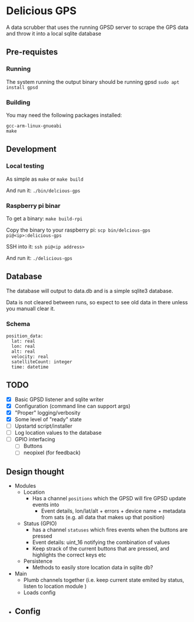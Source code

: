 # Delicious GPS

A data scrubber that uses the running GPSD server to scrape the GPS data and throw it into a local sqlite database

## Pre-requistes

### Running

The system running the output binary should be running gpsd `sudo apt install gpsd`

### Building

You may need the following packages installed:

    gcc-arm-linux-gnueabi
    make

## Development

### Local testing

As simple as `make` or `make build`

And run it: `./bin/delcious-gps`

### Raspberry pi binar

To get a binary: `make build-rpi`

Copy the binary to your raspberry pi: `scp bin/delcious-gps pi@<ip>:delicious-gps`

SSH into it: `ssh pi@<ip address>`

And run it: `./delicious-gps`

## Database

The database will output to data.db and is a simple sqlite3 database.

Data is not cleared between runs, so expect to see old data in there unless you
manuall clear it.

### Schema

```
position_data:
  lat: real
  lon: real
  alt: real
  velocity: real
  satelliteCount: integer
  time: datetime
```

## TODO

- [x] Basic GPSD listener and sqlite writer
- [x] Configuration (command line can support args)
- [x] "Proper" logging/verbosity
- [x] Some level of "ready" state
- [ ] Upstartd script/installer
- [ ] Log location values to the database
- [ ] GPIO interfacing
  - [ ] Buttons
  - [ ] neopixel (for feedback)

## Design thought

- Modules
  - Location
    - Has a channel `positions` which the GPSD will fire GPSD update events into
      - Event details, lon/lat/alt + errors + device name + metadata from sats (e.g. all data that makes up that position)
  - Status (GPIO)
    - has a channel `statuses` which fires events when the buttons are pressed
    - Event details: uint_16 notifying the combination of values
    - Keep strack of the current buttons that are pressed, and highlights the correct keys etc
  - Persistence
    - Methods to easily store location data in sqlite db?
- Main
  - Plumb channels together (i.e. keep current state emited by status, listen to location module )
  - Loads config
- Config
  -
